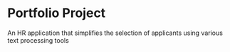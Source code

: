 # Portfolio Project

An HR application that simplifies the selection of applicants using various text processing tools
